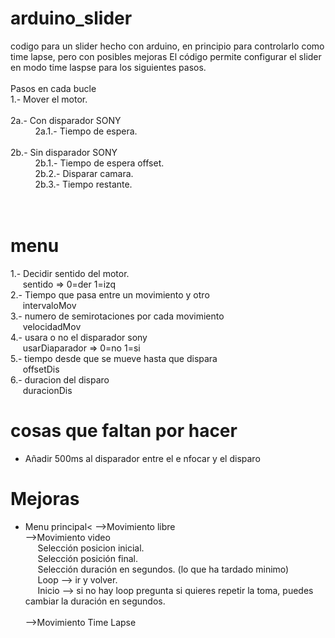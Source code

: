 # arduino_slider
codigo para un slider hecho con arduino, en principio para controlarlo como time lapse, pero con posibles mejoras
El código permite configurar el slider en modo time laspse para los siguientes pasos.<br>
<br>
Pasos en cada bucle<br>
1.-  Mover el motor.<br><br>
2a.- Con disparador SONY<br>
&nbsp;&nbsp;&nbsp;&nbsp; &nbsp;&nbsp;&nbsp;&nbsp; 2a.1.- Tiempo de espera.<br><br>
2b.- Sin disparador SONY<br>
&nbsp;&nbsp;&nbsp;&nbsp; &nbsp;&nbsp;&nbsp;&nbsp; 2b.1.- Tiempo de espera offset.<br>
&nbsp;&nbsp;&nbsp;&nbsp; &nbsp;&nbsp;&nbsp;&nbsp; 2b.2.- Disparar camara.<br>
&nbsp;&nbsp;&nbsp;&nbsp; &nbsp;&nbsp;&nbsp;&nbsp; 2b.3.- Tiempo restante.<br>
<br>
<br>
# menu
1.- Decidir sentido del motor.<br>
&nbsp;&nbsp;&nbsp;&nbsp; sentido => 0=der 1=izq<br>
2.- Tiempo que pasa entre un movimiento y otro<br>
&nbsp;&nbsp;&nbsp;&nbsp; intervaloMov<br>
3.- numero de semirotaciones por cada movimiento<br>
&nbsp;&nbsp;&nbsp;&nbsp; velocidadMov<br>
4.- usara o no el disparador sony<br>
&nbsp;&nbsp;&nbsp;&nbsp; usarDiaparador => 0=no 1=si<br>
5.- tiempo desde que se mueve hasta que dispara<br>
&nbsp;&nbsp;&nbsp;&nbsp; offsetDis<br>
6.- duracion del disparo<br>
&nbsp;&nbsp;&nbsp;&nbsp; duracionDis<br>

# cosas que faltan por hacer
- Añadir 500ms al disparador entre el e nfocar y el disparo<br>

# Mejoras
- Menu principal<
-->Movimiento libre<br>
-->Movimiento video<br>
&nbsp;&nbsp;&nbsp;&nbsp; Selección posicion inicial.<br>
&nbsp;&nbsp;&nbsp;&nbsp; Selección posición final.<br>
&nbsp;&nbsp;&nbsp;&nbsp; Selección duración en segundos. (lo que ha tardado minimo)<br>
&nbsp;&nbsp;&nbsp;&nbsp; Loop --> ir y volver.<br>
&nbsp;&nbsp;&nbsp;&nbsp; Inicio --> si no hay loop pregunta si quieres repetir la toma, puedes cambiar la duración en segundos.<br><br>
-->Movimiento Time Lapse<br>
